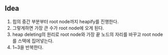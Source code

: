 ## Idea

1. 힙의 중간 부분부터 root node까지 heapify를 진행한다.
2. 그렇게하면 가장 큰 수가 root node에 오게 된다.
3. heap deleting의 원리로 root node와 가장 끝 노드의 자리를 바꾸고 root node를 스택에 집어넣는다.
4. 1~3을 반복한다.
